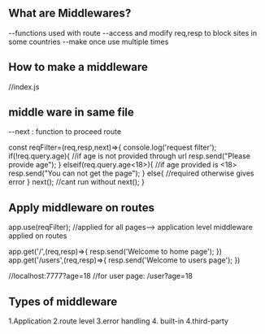 ## What are Middlewares?
--functions used with route
--access and modify req,resp
   to block sites in some countries
--make once use multiple times

## How to make a middleware
//index.js

## middle ware in same file

--next : function to proceed route

const reqFilter=(req,resp,next)=>{
    console.log('request filter');
    if(!req.query.age){
        //if age is not provided through url
        resp.send("Please provide age");
    }
    elseif(req.query.age<18>){
        //if age provided is <18>
        resp.send("You can not get the page");
    }
    else{
        //required otherwise gives error
    }
    next(); //cant run without next();
}

## Apply middleware on routes
app.use(reqFilter); 
//applied for all pages--> application level middleware applied on routes

app.get('/',(req,resp)=>{
resp.send('Welcome to home page');
})
app.get('/users',(req,resp)=>{
resp.send('Welcome to users page');
})


//localhost:7777?age=18 
//for user page: /user?age=18 



## Types of middleware
1.Application
2.route level
3.error handling
4. built-in
4.third-party